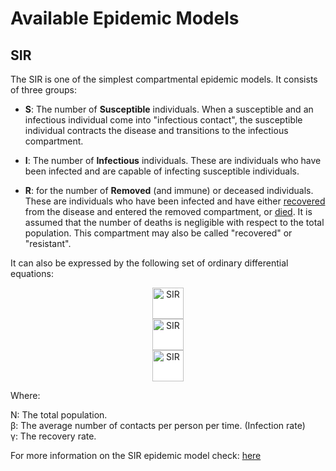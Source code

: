 # Available Epidemic Models

## SIR
The SIR is one of the simplest compartmental epidemic models. It consists of three groups:

* **S**: The number of **Susceptible** individuals. When a susceptible and an infectious individual come into "infectious contact", the susceptible individual contracts the disease and transitions to the infectious compartment.

* **I**: The number of **Infectious** individuals. These are individuals who have been infected and are capable of infecting susceptible individuals.

* **R**: for the number of **Removed** (and immune) or deceased individuals. These are individuals who have been infected and have either <ins>recovered</ins> from the disease and entered the removed compartment, or <ins>died</ins>. It is assumed that the number of deaths is negligible with respect to the total population. This compartment may also be called "recovered" or "resistant".

It can also be expressed by the following set of ordinary differential equations:

<div>
<span style="text-align: center; width: 100%; display: inline-block;">
  <img src="https://render.githubusercontent.com/render/math?math={\frac {dS}{dt}}=-{\frac {\beta IS}{N}\ ,}" style="background-color:white; height:50px;"  alt="SIR"/>
</span>

<span style="text-align: center; width: 100%; display: inline-block;">
  <img src="https://render.githubusercontent.com/render/math?math={\frac {dI}{dt}}={\frac {\beta IS}{N}}-\gamma I\ ," style="background-color:white; height:50px" alt="SIR"/>
</span>

<span style="text-align: center; width: 100%; display: inline-block;">
  <img src="https://render.githubusercontent.com/render/math?math={\frac {dR}{dt}}=\gamma I\ ," style="background-color:white; height:50px" alt="SIR"/>
</span>


<!-- 
For https://latex.codecogs.com/ :

{\displaystyle
 {\\\begin{aligned}&{\frac {dS}{dt}}=-{\frac {\beta IS}{N}}\ ,\ \\
[6pt]&{\frac {dI}{dt}}={\frac {\beta IS}{N}}-\gamma I\ ,\ \\
[6pt]&{\frac {dR}{dt}}=\gamma I\ ,\ \\\end{aligned}}
} -->
</div>

Where:  

N: The total population.  
<span>&beta;</span>: The average number of contacts per person per time. (Infection rate)  
<span>&gamma;</span>: The recovery rate.  

For more information on the SIR epidemic model check: [here](https://en.wikipedia.org/wiki/Compartmental_models_in_epidemiology#The_SIR_model)
